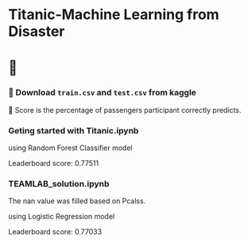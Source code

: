 # Titanic-Machine Learning from Disaster
:ship: 
=========================================

### 🔨 Download `train.csv` and `test.csv` from kaggle

💯 Score is the percentage of passengers participant correctly predicts.

### Geting started with Titanic.ipynb
using Random Forest Classifier model

Leaderboard score: 0.77511


### TEAMLAB_solution.ipynb
The nan value was filled based on Pcalss.

using Logistic Regression model

Leaderboard score: 0.77033


